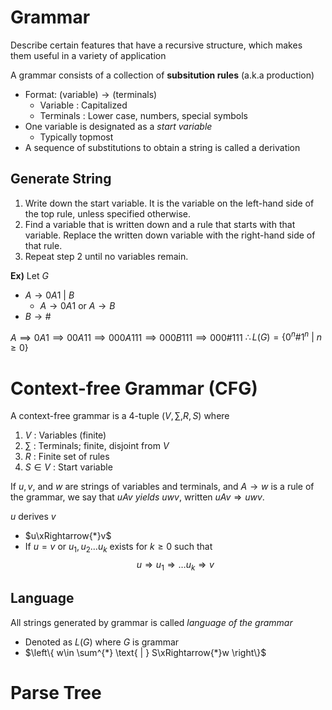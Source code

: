 # Grammar
Describe certain features that have a recursive structure, which makes them useful in a variety of application

A grammar consists of a collection of **subsitution rules** (a.k.a production)
- Format: $\text{(variable)}\to\text{(terminals)}$
	- Variable : Capitalized
	- Terminals : Lower case, numbers, special symbols
- One variable is designated as a *start variable*
	- Typically topmost
- A sequence of substitutions to obtain a string is called a derivation
## Generate String
1. Write down the start variable. It is the variable on the left-hand side of the top rule, unless specified otherwise. 
2. Find a variable that is written down and a rule that starts with that variable. Replace the written down variable with the right-hand side of that rule. 
3. Repeat step 2 until no variables remain.

**Ex)**
Let $G$
- $A\to 0A 1\text{ | }B$
	- $A\to0A1$ or $A\to B$
- $B\to\#$

$A\implies 0A 1\implies 00A 11\implies 000A 111\implies 000B 111 \implies 000\# 111$
$\therefore L(G)=\{ 0^{n}\# 1^{n}\text{ | }n\geq 0\}$

# Context-free Grammar (CFG)
A context-free grammar is a 4-tuple $\left( V,\sum,R,S \right)$ where
1. $V$ : Variables (finite)
2. $\sum$ : Terminals; finite, disjoint from $V$
3. $R$ : Finite set of rules
4. $S\in V$ : Start variable

If $u, v$, and $w$ are strings of variables and terminals, and $A → w$ is a rule of the grammar, we say that $uAv$ *yields* $uwv$, written $uAv \Rightarrow uwv$. 

$u$ derives $v$
- $u\xRightarrow{*}v$
- If $u=v$ or $u_{1},u_{2}\dots u_{k}$ exists for $k\geq 0$ such that $$u\Rightarrow u_{1}\Rightarrow\dots u_{k}\Rightarrow v$$
## Language
All strings generated by grammar is called *language of the grammar*
- Denoted as $L(G)$ where $G$ is grammar
- $\left\{  w\in \sum^{*} \text{ | } S\xRightarrow{*}w  \right\}$

# Parse Tree
